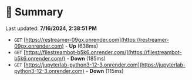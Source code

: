 # 📖 Summary
Last updated: **7/16/2024, 2:38:51 PM**

- `GET` [https://restreamer-09gx.onrender.com](https://restreamer-09gx.onrender.com) - **Up** (638ms)
- `GET` [https://filestreambot-b5k6.onrender.com/](https://filestreambot-b5k6.onrender.com/) - **Down** (185ms)
- `GET` [https://jupyterlab-python3-12-3.onrender.com](https://jupyterlab-python3-12-3.onrender.com) - **Down** (115ms)
